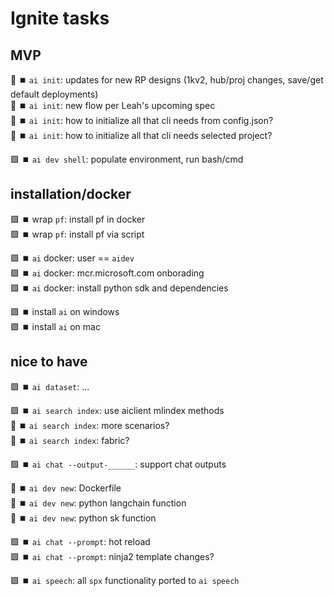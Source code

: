 # Ignite tasks

## MVP

🚫 ⏹️ `ai init`: updates for new RP designs (1kv2, hub/proj changes, save/get default deployments)  
🚫 ⏹️ `ai init`: new flow per Leah's upcoming spec  
🚫 ⏹️ `ai init`: how to initialize all that cli needs from config.json?  
🚫 ⏹️ `ai init`: how to initialize all that cli needs selected project?  

🟩 ⏹️ `ai dev shell`: populate environment, run bash/cmd  

## installation/docker

🟩 ⏹️ wrap `pf`: install pf in docker  
🟩 ⏹️ wrap `pf`: install pf via script  

🟩 ⏹️ `ai` docker: user == `aidev`  
🟩 ⏹️ `ai` docker: mcr.microsoft.com onborading  
🟩 ⏹️ `ai` docker: install python sdk and dependencies  

🟩 ⏹️ install `ai` on windows  
🟩 ⏹️ install `ai` on mac  

## nice to have
🟩 ⏹️ `ai dataset`: ...  

🟩 ⏹️ `ai search index`: use aiclient mlindex methods  
🚫 ⏹️ `ai search index`: more scenarios?  
🚫 ⏹️ `ai search index`: fabric?  

🟩 ⏹️ `ai chat --output-______`: support chat outputs  

🚫 ⏹️ `ai dev new`: Dockerfile  
🚫 ⏹️ `ai dev new`: python langchain function  
🚫 ⏹️ `ai dev new`: python sk function  

🟩 ⏹️ `ai chat --prompt`: hot reload  
🟩 ⏹️ `ai chat --prompt`: ninja2 template changes?  

🟩 ⏹️ `ai speech`: all `spx` functionality ported to `ai speech`  



